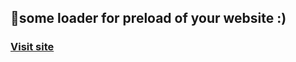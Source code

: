 ## 🔭some loader for preload of your website :)
### [Visit site](https://ars1384.github.io/loaders/)
